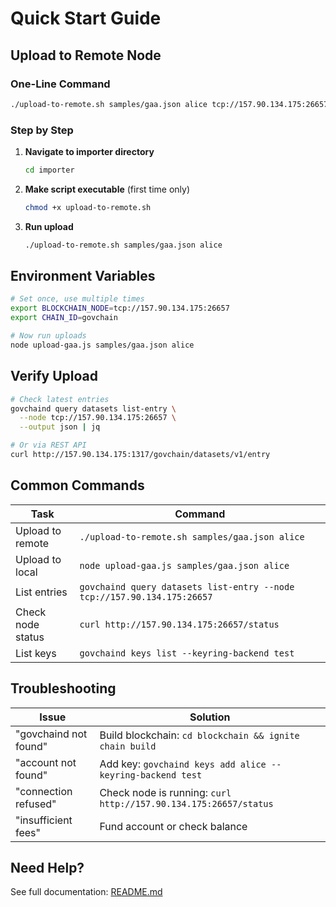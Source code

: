# Quick Start Guide

## Upload to Remote Node

### One-Line Command
```bash
./upload-to-remote.sh samples/gaa.json alice tcp://157.90.134.175:26657
```

### Step by Step

1. **Navigate to importer directory**
   ```bash
   cd importer
   ```

2. **Make script executable** (first time only)
   ```bash
   chmod +x upload-to-remote.sh
   ```

3. **Run upload**
   ```bash
   ./upload-to-remote.sh samples/gaa.json alice
   ```

## Environment Variables

```bash
# Set once, use multiple times
export BLOCKCHAIN_NODE=tcp://157.90.134.175:26657
export CHAIN_ID=govchain

# Now run uploads
node upload-gaa.js samples/gaa.json alice
```

## Verify Upload

```bash
# Check latest entries
govchaind query datasets list-entry \
  --node tcp://157.90.134.175:26657 \
  --output json | jq

# Or via REST API
curl http://157.90.134.175:1317/govchain/datasets/v1/entry
```

## Common Commands

| Task | Command |
|------|---------|
| Upload to remote | `./upload-to-remote.sh samples/gaa.json alice` |
| Upload to local | `node upload-gaa.js samples/gaa.json alice` |
| List entries | `govchaind query datasets list-entry --node tcp://157.90.134.175:26657` |
| Check node status | `curl http://157.90.134.175:26657/status` |
| List keys | `govchaind keys list --keyring-backend test` |

## Troubleshooting

| Issue | Solution |
|-------|----------|
| "govchaind not found" | Build blockchain: `cd blockchain && ignite chain build` |
| "account not found" | Add key: `govchaind keys add alice --keyring-backend test` |
| "connection refused" | Check node is running: `curl http://157.90.134.175:26657/status` |
| "insufficient fees" | Fund account or check balance |

## Need Help?

See full documentation: [README.md](./README.md)

